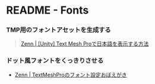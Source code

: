 # README - Fonts

### TMP用のフォントアセットを生成する

> [Zenn | [Unity] Text Mesh Proで日本語を表示する方法](https://zenn.dev/kametani256/articles/63c083ab318136)

### ドット風フォントをくっきりさせる

- [Zenn | TextMeshProのフォント設定おぼえがき](https://zenn.dev/noael_lab/articles/082b6dc401780f729a20)

